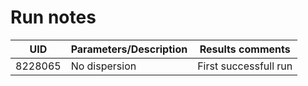 # Run notes

| UID     | Parameters/Description | Results comments |
--------- | ---------------------- | ---------------- |
8228065 | No dispersion | First successfull run |

